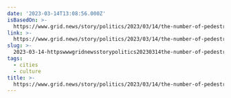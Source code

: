 ```yaml
---
date: '2023-03-14T13:08:56.000Z'
isBasedOn: >-
  https://www.grid.news/story/politics/2023/03/14/the-number-of-pedestrian-deaths-is-on-the-rise-but-not-everyone-is-equally-affected/
link: >-
  https://www.grid.news/story/politics/2023/03/14/the-number-of-pedestrian-deaths-is-on-the-rise-but-not-everyone-is-equally-affected/
slug: >-
  2023-03-14-httpswwwgridnewsstorypolitics20230314the-number-of-pedestrian-deaths-is-on-the-rise-but-not-everyone-is-equally-affected
tags:
  - cities
  - culture
title: >-
  https://www.grid.news/story/politics/2023/03/14/the-number-of-pedestrian-deaths-is-on-the-rise-but-not-everyone-is-equally-affected/
---
```


